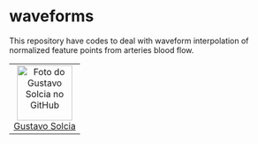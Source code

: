 # waveforms

This repository have codes to deal with waveform interpolation of normalized feature points from arteries blood flow.


<table>
  <tr>
    <td align="center">
      <a href="#">
        <img src="https://github.com/GustavoSolcia.png?size=100" width="100px;" alt="Foto do Gustavo Solcia no GitHub"/><br>
        <sub>
          <a href="https://github.com/GustavoSolcia">Gustavo Solcia</a> 
        </sub>
      </a>
    </td>
  </tr>
</table>
